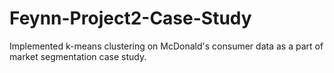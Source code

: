 # Feynn-Project2-Case-Study
Implemented k-means clustering on McDonald's consumer data as a part of market segmentation case study.
